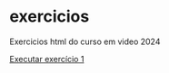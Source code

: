# exercicios
 Exercicios html do curso em video 2024

<a href="https://helderasao.github.io/exercicios/ex001/index.html">Executar exercício 1 </a>